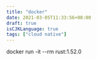 ```yaml
---
title: "docker"
date: 2021-03-05T11:33:56+08:00
draft: true
isCJKLanguage: true
tags: ["cloud native"]
---
```


docker run -it --rm rust:1.52.0
